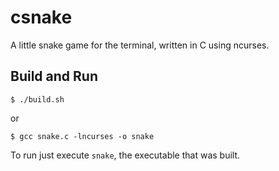 # csnake

A little snake game for the terminal, written in C using ncurses.

## Build and Run

```
$ ./build.sh
```

or

```
$ gcc snake.c -lncurses -o snake
```


To run just execute `snake`, the executable that was built.

